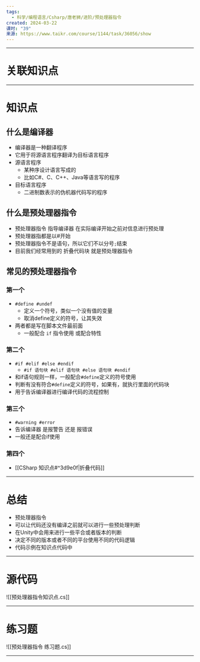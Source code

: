 ```yaml
---
tags:
  - 科学/编程语言/Csharp/唐老狮/进阶/预处理器指令
created: 2024-03-22
课时: "39"
来源: https://www.taikr.com/course/1144/task/36056/show
---
```


---
# 关联知识点



---
# 知识点

## 什么是编译器

- 编译器是一种翻译程序
- 它用于将源语言程序翻译为目标语言程序
- 源语言程序
	- 某种序设计语言写成的
	- 比如C#、C、C++、Java等语言写的程序
- 目标语言程序
	- 二进制数表示的伪机器代码写的程序
## 什么是预处理器指令

- 预处理器指令 指导编译器 在实际编译开始之前对信息进行预处理
- 预处理器指都是以#开始
- 预处理器指令不是语句，所以它们不以分号`;`结束
- 目前我们经常用到的 折叠代码块 就是预处理器指令
## 常见的预处理器指令

### 第一个

- `#define #undef`
	- 定义一个符号，类似一个没有值的变量
	- 取消define定义的符号，让其失效
- 两者都是写在脚本文件最前面
	- 一般配合 `if` 指令使用 或配合特性
### 第二个

- `#if #elif #else #endif`
	- `#if 语句块 #elif 语句块 #else 语句块 #endif`
- 和if语句规则一样，一般配合`#define`定义的符号使用
- 判断有没有符合`#define`定义的符号，如果有，就执行里面的代码块
- 用于告诉编译器进行编译代码的流程控制
### 第三个

- `#warning #error`
- 告诉编译器 是报警告 还是 报错误
- 一般还是配合if使用
### 第四个

- [[CSharp 知识点#^3d9e0f|折叠代码]]

---
# 总结

- 预处理器指令
- 可以让代码还没有编译之前就可以进行一些预处理判断
- 在Unity中会用来进行一些平合或者版本的判断
- 决定不同的版本或者不同的平台使用不同的代码逻辑
- 代码示例在知识点代码中

---
# 源代码

![[预处理器指令知识点.cs]]

---
# 练习题

![[预处理器指令 练习题.cs]]

---


